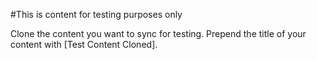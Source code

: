#This is content for testing purposes only

Clone the content you want to sync for testing.
Prepend the title of your content with [Test Content Cloned].
